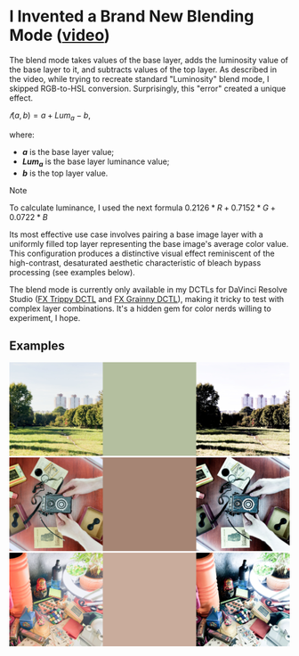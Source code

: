 # I Invented a Brand New Blending Mode ([video](https://youtu.be/gM-Ja1gioj4?si=76GnDCkQ0mI1tT-4 "I Invented a Brand New Blending Mode. Try it yourself!"))
The blend mode takes values of the base layer, adds the luminosity value of the base layer to it, and subtracts values of the top layer. As described in the video, while trying to recreate standard "Luminosity" blend mode, I skipped RGB-to-HSL conversion. Surprisingly, this "error" created a unique effect.

$𝑓(a, b) = a + Lum_a - b$,

where:
- **$`a`$** is the base layer value;
- **$`Lum_a`$** is the base layer luminance value;
- **$`b`$** is the top layer value.
> [!NOTE]
> To calculate luminance, I used the next formula $`0.2126*R + 0.7152*G + 0.0722*B`$

Its most effective use case involves pairing a base image layer with a uniformly filled top layer representing the base image's average color value. This configuration produces a distinctive visual effect reminiscent of the high-contrast, desaturated aesthetic characteristic of bleach bypass processing (see examples below).

The blend mode is currently only available in my DCTLs for DaVinci Resolve Studio ([FX Trippy DCTL](https://aescripts.com/fx-trippy-dctl/ "FX Trippy DCTL on the aescripts") and [FX Grainny DCTL](https://aescripts.com/fx-grainny-dctl/ "FX Grainny DCTL on the aescripts")), making it tricky to test with complex layer combinations. It's a hidden gem for color nerds willing to experiment, I hope.

## Examples
![Example 1](Examples/Example1.png)
![Example 2](Examples/Example2.png)
![Example 3](Examples/Example3.png)
